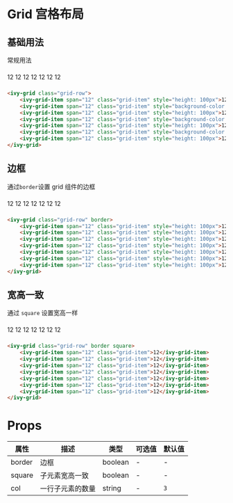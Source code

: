 # Grid 宫格布局

## 基础用法

常规用法

<ivy-grid class="grid-row">
    <ivy-grid-item span="12" class="grid-item" style="height: 100px">12</ivy-grid-item>
    <ivy-grid-item span="12" class="grid-item" style="height: 100px">12</ivy-grid-item>
    <ivy-grid-item span="12" class="grid-item" style="height: 100px">12</ivy-grid-item>
    <ivy-grid-item span="12" class="grid-item" style="height: 100px">12</ivy-grid-item>
    <ivy-grid-item span="12" class="grid-item" style="height: 100px">12</ivy-grid-item>
    <ivy-grid-item span="12" class="grid-item" style="height: 100px">12</ivy-grid-item>
    <ivy-grid-item span="12" class="grid-item" style="height: 100px">12</ivy-grid-item>
</ivy-grid>


```html
<ivy-grid class="grid-row">
    <ivy-grid-item span="12" class="grid-item" style="height: 100px">12</ivy-grid-item>
    <ivy-grid-item span="12" class="grid-item" style="background-color: #67C23A;height: 100px">12</ivy-grid-item>
    <ivy-grid-item span="12" class="grid-item" style="height: 100px">12</ivy-grid-item>
    <ivy-grid-item span="12" class="grid-item" style="background-color: #67C23A;height: 100px">12</ivy-grid-item>
    <ivy-grid-item span="12" class="grid-item" style="height: 100px">12</ivy-grid-item>
    <ivy-grid-item span="12" class="grid-item" style="background-color: #67C23A;height: 100px">12</ivy-grid-item>
    <ivy-grid-item span="12" class="grid-item" style="height: 100px">12</ivy-grid-item>
</ivy-grid>
```

## 边框

通过`border`设置 grid 组件的边框

<ivy-grid class="grid-row" border>
    <ivy-grid-item span="12" class="grid-item" style="height: 100px">12</ivy-grid-item>
    <ivy-grid-item span="12" class="grid-item" style="height: 100px">12</ivy-grid-item>
    <ivy-grid-item span="12" class="grid-item" style="height: 100px">12</ivy-grid-item>
    <ivy-grid-item span="12" class="grid-item" style="height: 100px">12</ivy-grid-item>
    <ivy-grid-item span="12" class="grid-item" style="height: 100px">12</ivy-grid-item>
    <ivy-grid-item span="12" class="grid-item" style="height: 100px">12</ivy-grid-item>
    <ivy-grid-item span="12" class="grid-item" style="height: 100px">12</ivy-grid-item>
</ivy-grid>

```html
<ivy-grid class="grid-row" border>
    <ivy-grid-item span="12" class="grid-item" style="height: 100px">12</ivy-grid-item>
    <ivy-grid-item span="12" class="grid-item" style="height: 100px">12</ivy-grid-item>
    <ivy-grid-item span="12" class="grid-item" style="height: 100px">12</ivy-grid-item>
    <ivy-grid-item span="12" class="grid-item" style="height: 100px">12</ivy-grid-item>
    <ivy-grid-item span="12" class="grid-item" style="height: 100px">12</ivy-grid-item>
    <ivy-grid-item span="12" class="grid-item" style="height: 100px">12</ivy-grid-item>
    <ivy-grid-item span="12" class="grid-item" style="height: 100px">12</ivy-grid-item>
</ivy-grid>
```

## 宽高一致

通过 `square` 设置宽高一样

<ivy-grid class="grid-row" border square>
    <ivy-grid-item span="12" class="grid-item">12</ivy-grid-item>
    <ivy-grid-item span="12" class="grid-item">12</ivy-grid-item>
    <ivy-grid-item span="12" class="grid-item">12</ivy-grid-item>
    <ivy-grid-item span="12" class="grid-item">12</ivy-grid-item>
    <ivy-grid-item span="12" class="grid-item">12</ivy-grid-item>
    <ivy-grid-item span="12" class="grid-item">12</ivy-grid-item>
    <ivy-grid-item span="12" class="grid-item">12</ivy-grid-item>
</ivy-grid>

```html
<ivy-grid class="grid-row" border square>
    <ivy-grid-item span="12" class="grid-item">12</ivy-grid-item>
    <ivy-grid-item span="12" class="grid-item">12</ivy-grid-item>
    <ivy-grid-item span="12" class="grid-item">12</ivy-grid-item>
    <ivy-grid-item span="12" class="grid-item">12</ivy-grid-item>
    <ivy-grid-item span="12" class="grid-item">12</ivy-grid-item>
    <ivy-grid-item span="12" class="grid-item">12</ivy-grid-item>
    <ivy-grid-item span="12" class="grid-item">12</ivy-grid-item>
</ivy-grid>
```

# Props 

| 属性     | 描述       | 类型      | 可选值 | 默认值 |
|--------|----------|---------|-----|-----|
| border | 边框       | boolean | -   | -   |
| square | 子元素宽高一致  | boolean | -   | -   |
| col    | 一行子元素的数量 | string  | -   | `3` |

<style scoped>
.grid-item {
    line-height: 32px;
    text-align: center;
}

</style>
